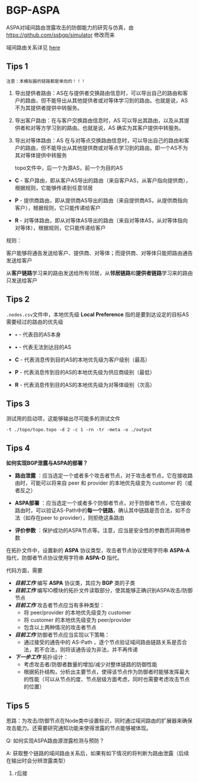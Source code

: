 # BGP-ASPA

ASPA对域间路由泄露攻击的防御能力的研究与仿真，由 https://github.com/ssbgp/simulator 修改而来

域间路由关系详见 [here](https://www.cs.princeton.edu/~jrex/papers/sigmetrics00.long.pdf)

## Tips 1

    注意：本模拟器的链路都是单向的！！！

1. 导出提供者路由：AS在与提供者交换路由信息时，可以导出自己的路由和客户的路由，但不能导出从其他提供者或对等体学习到的路由。也就是说，AS 不为其提供者提供中转服务。

2. 导出客户路由：在与客户交换路由信息时，AS 可以导出其路由，以及从其提供者和对等方学习到的路由。也就是说，AS 确实为其客户提供中转服务。

3. 导出对等体路由：AS 在与对等点交换路由信息时，可以导出自己的路由和客户的路由，但不能导出从其他提供商或对等点学习到的路由。即一个AS不为其对等体提供中转服务


    topo文件中，后一个为源AS，前一个为目的AS

- **C** - 客户路由，即从客户AS导出的路由（来自客户AS，从客户指向提供商），根据规则，它能够传递到任意邻居

- **P** - 提供商路由，即从提供商AS导出的路由（来自提供商AS，从提供商指向客户），根据规则，它只能传递给客户

- **R** - 对等体路由，即从对等体AS导出的路由（来自对等体AS，从对等体指向对等体），根据规则，它只能传递给客户

规则：

客户能够将通告发送给客户、提供商、对等体；而提供商、对等体只能把路由通告发送给客户

从**客户链路**学习来的路由发送给所有邻居，从**邻居链路**和**提供者链路**学习来的路由只发送给客户

## Tips 2

`.nodes.csv`文件中，本地优先级 **Local Preference** 指的是要到达设定的目标AS需要经过的路由的优先级

- **◦** - 代表目的AS本身

- **•** - 代表无法到达目的AS

- **C** - 代表消息传到目的AS的本地优先级为客户级别（最高）

- **P** - 代表消息传到目的AS的本地优先级为供应商级别（最低）

- **R** - 代表消息传到目的AS的本地优先级为对等体级别（次高）

## Tips 3

测试用的启动项，这能够输出尽可能多的测试文件

````
-t ./topo/topo.topo -d 2 -c 1 -rn -tr -meta -o ./output
````

## Tips 4

**如何实现BGP泄露与ASPA的部署？**

- **路由泄露** ：应当选定一个或者多个攻击者节点，对于攻击者节点，它在接收路由时，可能可以将来自 peer 和 provider 的本地优先级变为 customer 的（或者反之）

- **ASPA部署** ：应当选定一个或者多个防御者节点，对于防御者节点，它在接收路由时，可以验证AS-Path中的**每一个链路**，确认其中链路是否合法，如不合法（如存在peer to provider），则拒绝这条路由

- **评价参数** ：保护成功的ASPA节点等。注意，应当是安全性的参数而非网络参数

在拓扑文件中，设置新的 **ASPA** 协议类型，攻击者节点协议使用字符串 **ASPA-A** 指代，防御者节点协议使用字符串 **ASPA-D** 指代。

代码方面，需要

- ***目前工作*** 编写 **ASPA** 协议类，其应为 **BGP** 类的子类
- ***目前工作*** 编写IO模块的拓扑文件读取部分，使其能够正确识别ASPA攻击/防御节点
- ***目前工作*** 攻击者节点应当有多种类型：
    - 将 peer/provider 的本地优先级变为 customer
    - 将 customer 的本地优先级变为 peer/provider
    - 包含以上两种情况的攻击者节点
- ***目前工作*** 防御者节点应当实现以下策略：
    - 通过接受的通告中的 AS-Path ，逐个节点验证域间路由链路关系是否合法，若不合法，则将该通告设为非法，并不再传递
- ***下一步工作*** 拓扑设计：
    - 考虑攻击者/防御者数量的增加/减少对整体链路的防御性能
    - 根据拓扑结构，分析出主要节点，使得该节点作为防御者时能够发挥最大的性能（可以从节点的度、节点层级方面考虑，同时也需要考虑攻击节点的位置）

## Tips 5

思路：为攻击/防御节点在Node类中设置标识，同时通过域间路由的扩展器来确保攻击能力。还需要研究通知功能来使得泄露的节点能够被体现。

Q: 如何实现ASPA路由源泄露检测与预防？

A: 获取整个链路的域间路由关系后，如果有如下情况的将判断为路由泄露（后续在输出时会分辨泄露类型）
1. r后接

